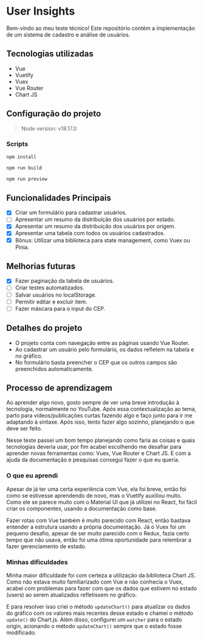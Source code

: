# User Insights

Bem-vindo ao meu teste técnico! Este repositório contém a implementação de um sistema de cadastro e análise de usuários.

## Tecnologias utilizadas
- Vue
- Vuetify
- Vuex
- Vue Router
- Chart JS

## Configuração do projeto
> Node version: v18.17.0
### Scripts
```bash
npm install
```
```bash
npm run build
```
```bash
npm run preview
```

## Funcionalidades Principais
- [x] Criar um formulário para cadastrar usuários.
- [ ] Apresentar um resumo da distribuição dos usuários por estado.
- [X] Apresentar um resumo da distribuição dos usuários por origem.
- [X] Apresentar uma tabela com todos os usuários cadastrados.
- [X] Bônus: Utilizar uma biblioteca para state management, como Vuex ou Pinia.

## Melhorias futuras
- [X] Fazer paginação da tabela de usuários.
- [ ] Criar testes automatizados.
- [ ] Salvar usuários no localStorage.
- [ ] Permitir editar e excluir item.
- [ ] Fazer máscara para o input do CEP.

## Detalhes do projeto
- O projeto conta com navegação entre as páginas usando Vue Router.
- Ao cadastrar um usuário pelo formulário, os dados refletem na tabela e no gráfico.
- No formulário basta preencher o CEP que os outros campos são preenchidos automaticamente.

## Processo de aprendizagem
Ao aprender algo novo, gosto sempre de ver uma breve introdução à tecnologia, normalmente no YouTube. Após essa contextualização ao tema, parto para vídeos/publicações curtas fazendo algo e faço junto para ir me adaptando à sintaxe. Após isso, tento fazer algo sozinho, planejando o que deve ser feito.

Nesse teste passei um bom tempo planejando como faria as coisas e quais tecnologias deveria usar, por fim acabei escolhendo me desafiar para aprender novas ferramentas como: Vuex, Vue Router e Chart JS. E com a ajuda da documentação e pesquisas consegui fazer o que eu queria.

### O que eu aprendi
Apesar de já ter uma certa experiência com Vue, ela foi breve, então foi como se estivesse aprendendo de novo, mas o Vuetify auxiliou muito. Como ele se parece muito com o Material UI que já utilizei no React, foi fácil criar os componentes, usando a documentação como base. 

Fazer rotas com Vue também é muito parecido com React, então bastava entender a estrutura usando a própria documentação. Já o Vuex foi um pequeno desafio, apesar de ser muito parecido com o Redux, fazia certo tempo que não usava, então foi uma ótima oportunidade para relembrar a fazer gerenciamento de estado.

### Minhas dificuldades
Minha maior dificuldade foi com certeza a utilização da biblioteca Chart JS. Como não estava muito familiarizado com Vue e não conhecia o Vuex, acabei com problemas para fazer com que os dados que estivem no estado (users) ao serem atualizados refletissem no gráfico.

E para resolver isso criei o método `updateChart()` para atualizar os dados do gráfico com os valores mais recentes desse estado e chamei o método `update()` do Chart.js. Além disso, configurei um `watcher` para o estado origin, acionando o método `updateChart()` sempre que o estado fosse modificado.
